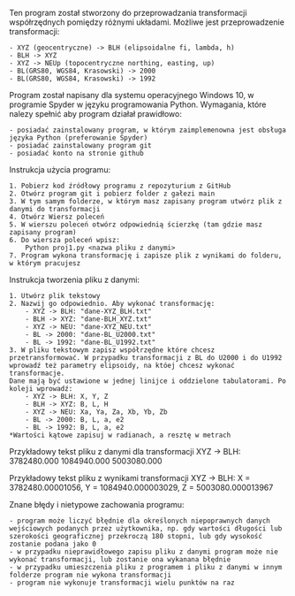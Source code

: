 Ten program został stworzony do przeprowadzania transformacji współrzędnych pomiędzy różnymi układami. Możliwe jest przeprowadzenie transformacji:

	- XYZ (geocentryczne) -> BLH (elipsoidalne fi, lambda, h)
	- BLH -> XYZ
	- XYZ -> NEUp (topocentryczne northing, easting, up)
	- BL(GRS80, WGS84, Krasowski) -> 2000
	- BL(GRS80, WGS84, Krasowski) -> 1992 

Program został napisany dla systemu operacyjnego Windows 10, w programie Spyder w języku programowania Python. Wymagania, które nalezy spełnić aby program działał prawidłowo:

	- posiadać zainstalowany program, w którym zaimplemenowna jest obsługa języka Python (preferowanie Spyder)
	- posiadać zainstalowany program git
	- posiadać konto na stronie github

Instrukcja użycia programu:

	1. Pobierz kod źródłowy programu z repozyturium z GitHub
	2. Otwórz program git i pobierz folder z gałezi main
	3. W tym samym folderze, w którym masz zapisany program utwórz plik z danymi do transformacji
	4. Otwórz Wiersz poleceń
	5. W wierszu poleceń otwórz odpowiednią ścierzkę (tam gdzie masz zapisany program)
	6. Do wiersza poleceń wpisz:
		Python proj1.py <nazwa pliku z danymi>
	7. Program wykona transformację i zapisze plik z wynikami do folderu, w którym pracujesz

Instrukcja tworzenia pliku z danymi:

	1. Utwórz plik tekstowy
	2. Nazwij go odpowiednio. Aby wykonać transformację:
		- XYZ -> BLH: "dane-XYZ_BLH.txt"
		- BLH -> XYZ: "dane-BLH_XYZ.txt"
		- XYZ -> NEU: "dane-XYZ_NEU.txt"
		- BL -> 2000: "dane-BL_U2000.txt"
		- BL -> 1992: "dane-BL_U1992.txt"
	3. W pliku tekstowym zapisz współrzędne które chcesz przetransformować. W przypadku transformacji z BL do U2000 i do U1992 wprowadź też parametry elipsoidy, na któej chcesz wykonać transformacje.
	Dane mają być ustawione w jednej linijce i oddzielone tabulatorami. Po koleji wprowadź:
		- XYZ -> BLH: X, Y, Z
		- BLH -> XYZ: B, L, H
		- XYZ -> NEU: Xa, Ya, Za, Xb, Yb, Zb
		- BL -> 2000: B, L, a, e2
		- BL -> 1992: B, L, a, e2
	*Wartości kątowe zapisuj w radianach, a resztę w metrach

Przykładowy tekst pliku z danymi dla transformacji XYZ -> BLH:
3782480.000	1084940.000	5003080.000

Przykładowy tekst pliku z wynikami transformacji XYZ -> BLH:
X = 3782480.00001056, Y = 1084940.000003029, Z = 5003080.000013967


Znane błędy i nietypowe zachowania programu:

	- program może liczyć błędnie dla określonych niepoprawnych danych wejściowych podanych przez użytkownika, np. gdy wartości długości lub szerokości geograficznej przekroczą 180 stopni, lub gdy wysokość 
	zostanie podana jako 0
	- w przypadku nieprawidłowego zapisu pliku z danymi program może nie wykonać transformacji, lub zostanie ona wykanana błędnie
	- w przypadku umieszczenia pliku z programem i pliku z danymi w innym folderze program nie wykona transformacji
	- program nie wykonuje transformacji wielu punktów na raz